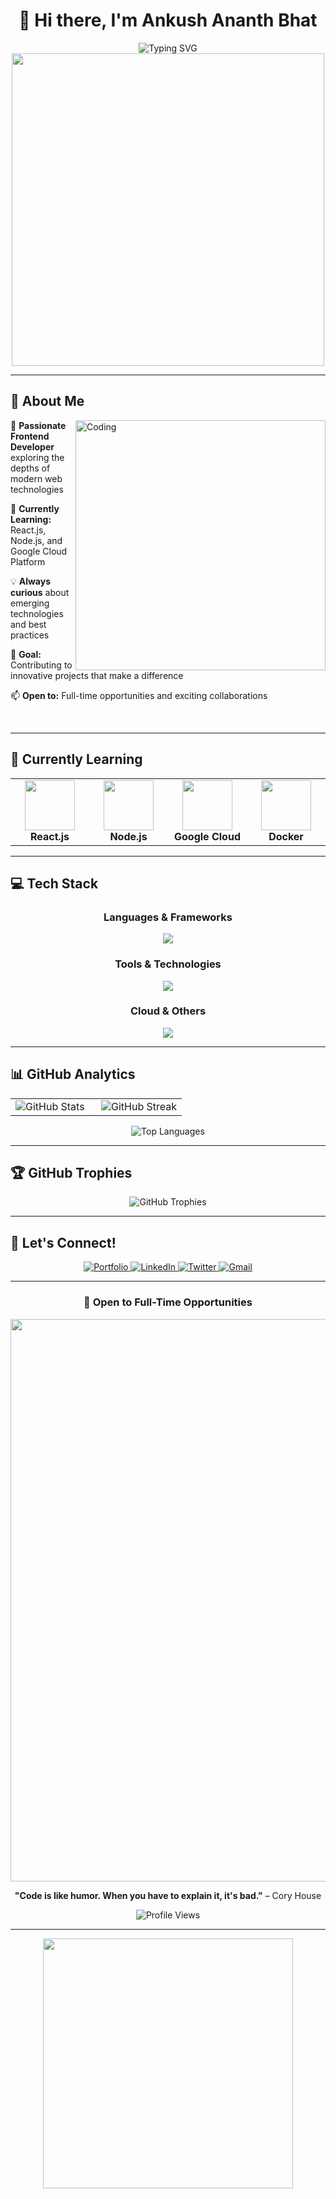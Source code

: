 <div align="center">

# 👋 Hi there, I'm Ankush Ananth Bhat

<img src="https://readme-typing-svg.herokuapp.com?font=Fira+Code&size=28&duration=3000&pause=1000&color=00D9FF&center=true&vCenter=true&width=600&lines=Frontend+Developer+%26+Tech+Enthusiast;Always+Learning+New+Technologies;Open+to+Full-Time+Opportunities!" alt="Typing SVG" />

<img src="https://user-images.githubusercontent.com/74038190/225813708-98b745f2-7d22-48cf-9150-083f1b00d6c9.gif" width="500">

</div>

---

## 🚀 About Me

<img align="right" alt="Coding" width="400" src="https://user-images.githubusercontent.com/74038190/229223263-cf2e4b07-2615-4f87-9c38-e37600f8381a.gif">

🔭 **Passionate Frontend Developer** exploring the depths of modern web technologies

🌱 **Currently Learning:** React.js, Node.js, and Google Cloud Platform

💡 **Always curious** about emerging technologies and best practices

🎯 **Goal:** Contributing to innovative projects that make a difference

📫 **Open to:** Full-time opportunities and exciting collaborations

<br clear="both"/>

---

## 🌱 Currently Learning

<div align="center">
<table>
<tr>
<td align="center" width="200">
<img src="https://skillicons.dev/icons?i=react" width="80" height="80"/>
<br><b>React.js</b>
</td>
<td align="center" width="200">
<img src="https://skillicons.dev/icons?i=nodejs" width="80" height="80"/>
<br><b>Node.js</b>
</td>
<td align="center" width="200">
<img src="https://skillicons.dev/icons?i=gcp" width="80" height="80"/>
<br><b>Google Cloud</b>
</td>
<td align="center" width="200">
<img src="https://skillicons.dev/icons?i=docker" width="80" height="80"/>
<br><b>Docker</b>
</td>
</tr>
</table>
</div>

---

## 💻 Tech Stack

<div align="center">

### Languages & Frameworks
<img src="https://skillicons.dev/icons?i=react,nodejs,tailwind,javascript,html,css,vite,java,python" />

### Tools & Technologies  
<img src="https://skillicons.dev/icons?i=mysql,firebase,postgresql,postman" />

### Cloud & Others
<img src="https://skillicons.dev/icons?i=gcp,git,github,gitlab,vscode,androidstudio,linux,figma" />

</div>

---

## 📊 GitHub Analytics

<div align="center">
<table>
<tr>
<td width="50%">

<img src="https://github-readme-stats.vercel.app/api?username=BhatAnkush&show_icons=true&theme=tokyonight&hide_border=true&count_private=true" alt="GitHub Stats" />

</td>
<td width="50%">

<img src="https://github-readme-streak-stats.herokuapp.com/?user=BhatAnkush&theme=tokyonight&hide_border=true" alt="GitHub Streak" />

</td>
</tr>
</table>

<img src="https://github-readme-stats.vercel.app/api/top-langs/?username=BhatAnkush&layout=compact&theme=tokyonight&hide_border=true" alt="Top Languages" />

</div>

---

## 🏆 GitHub Trophies

<div align="center">
<img src="https://github-profile-trophy.vercel.app/?username=BhatAnkush&theme=tokyonight&no-frame=true&no-bg=false&margin-w=4&row=1" alt="GitHub Trophies" />
</div>

---

## 🔗 Let's Connect!

<div align="center">

<a href="https://bhatankush.onrender.com/" target="_blank">
<img src="https://img.shields.io/badge/Portfolio-FF5722?style=for-the-badge&logo=todoist&logoColor=white" alt="Portfolio" />
</a>

<a href="https://www.linkedin.com/in/ankushab/" target="_blank">
<img src="https://img.shields.io/badge/LinkedIn-0077B5?style=for-the-badge&logo=linkedin&logoColor=white" alt="LinkedIn" />
</a>

<a href="https://twitter.com/AnkushB68271082" target="_blank">
<img src="https://img.shields.io/badge/Twitter-1DA1F2?style=for-the-badge&logo=twitter&logoColor=white" alt="Twitter" />
</a>

<a href="mailto:ankushbhataab@gmail.com" target="_blank">
<img src="https://img.shields.io/badge/Gmail-D14836?style=for-the-badge&logo=gmail&logoColor=white" alt="Gmail" />
</a>

</div>

---

<div align="center">

### 💼 Open to Full-Time Opportunities

<img src="https://user-images.githubusercontent.com/74038190/212284100-561aa473-3905-4a80-b561-0d28506553ee.gif" width="900">

**"Code is like humor. When you have to explain it, it's bad."** – Cory House

<img src="https://komarev.com/ghpvc/?username=BhatAnkush&label=Profile%20views&color=0e75b6&style=flat" alt="Profile Views" />

</div>

---

<div align="center">
<img src="https://user-images.githubusercontent.com/74038190/212284158-e840e285-664b-44d7-b79b-e264b5e54825.gif" width="400">
</div>
